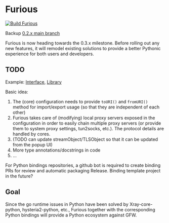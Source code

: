 # Furious

[![Build Furious](https://github.com/LorenEteval/Furious/actions/workflows/wheels.yml/badge.svg?branch=main)](https://github.com/LorenEteval/Furious/actions/workflows/wheels.yml)

Backup [0.2.x main branch](https://github.com/LorenEteval/Furious/tree/main)

Furious is now heading towards the 0.3.x milestone. Before rolling out any new features, it will remodel existing
solutions to provide a better Pythonic experience for both users and developers.

## TODO

Example: [Interface](https://github.com/LorenEteval/Furious/blob/dev/Furious/Interface), [Library](https://github.com/LorenEteval/Furious/blob/dev/Furious/Library)

Basic idea:

1. The (core) configuration needs to provide `toURI()` and `fromURI()` method for import/export usage (so that they are
   independent of each other)
2. Furious takes care of (modifying) local proxy servers exposed in the configuration in order to easily chain multiple
   proxy servers (or provide them to system proxy settings, tun2socks, etc.). The protocol details are handled by cores.
3. (TODO can update streamObject/TLSObject so that it can be updated from the popup UI)
4. More type annotations/docstrings in code
5. ...

For Python bindings repositories, a github bot is required to create binding PRs for review and automatic packaging
Release. Binding template project in the future?

## Goal

Since the go runtime issues in Python have been solved by Xray-core-python, hysteria2-python, etc., Furious together
with the corresponding Python bindings will provide a Python ecosystem against GFW.
